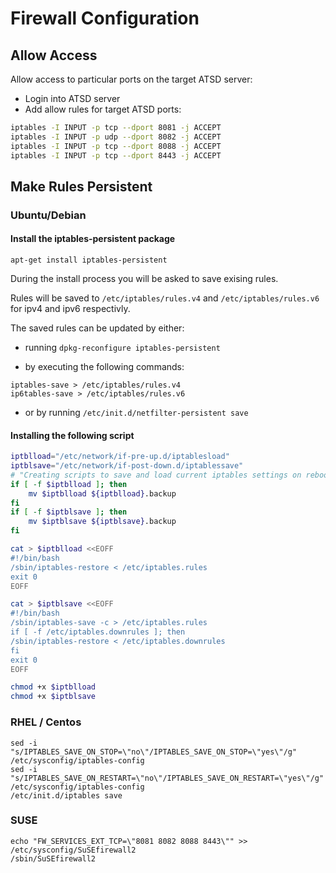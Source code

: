 # Firewall Configuration

## Allow Access

Allow access to particular ports on the target ATSD server:

* Login into ATSD server
* Add allow rules for target ATSD ports:

```sh
iptables -I INPUT -p tcp --dport 8081 -j ACCEPT
iptables -I INPUT -p udp --dport 8082 -j ACCEPT
iptables -I INPUT -p tcp --dport 8088 -j ACCEPT
iptables -I INPUT -p tcp --dport 8443 -j ACCEPT
```

## Make Rules Persistent

### Ubuntu/Debian

#### Install the iptables-persistent package

```
apt-get install iptables-persistent
```

During the install process you will be asked to save exising rules.

Rules will be saved to ```/etc/iptables/rules.v4``` and ```/etc/iptables/rules.v6``` for ipv4 and ipv6 respectivly.

The saved rules can be updated by either:

* running ```dpkg-reconfigure iptables-persistent``` 

* by executing the following commands:

```
iptables-save > /etc/iptables/rules.v4
ip6tables-save > /etc/iptables/rules.v6
```

* or by running ```/etc/init.d/netfilter-persistent save```



#### Installing the following script


```sh
iptblload="/etc/network/if-pre-up.d/iptablesload"
iptblsave="/etc/network/if-post-down.d/iptablessave"
# "Creating scripts to save and load current iptables settings on reboot"
if [ -f $iptblload ]; then
	mv $iptblload ${iptblload}.backup
fi
if [ -f $iptblsave ]; then
	mv $iptblsave ${iptblsave}.backup
fi

cat > $iptblload <<EOFF
#!/bin/bash
/sbin/iptables-restore < /etc/iptables.rules
exit 0
EOFF

cat > $iptblsave <<EOFF
#!/bin/bash
/sbin/iptables-save -c > /etc/iptables.rules
if [ -f /etc/iptables.downrules ]; then
/sbin/iptables-restore < /etc/iptables.downrules
fi
exit 0
EOFF

chmod +x $iptblload
chmod +x $iptblsave
```

### RHEL / Centos

```
sed -i "s/IPTABLES_SAVE_ON_STOP=\"no\"/IPTABLES_SAVE_ON_STOP=\"yes\"/g" /etc/sysconfig/iptables-config
sed -i "s/IPTABLES_SAVE_ON_RESTART=\"no\"/IPTABLES_SAVE_ON_RESTART=\"yes\"/g" /etc/sysconfig/iptables-config
/etc/init.d/iptables save
```
### SUSE

```
echo "FW_SERVICES_EXT_TCP=\"8081 8082 8088 8443\"" >> /etc/sysconfig/SuSEfirewall2
/sbin/SuSEfirewall2
```



